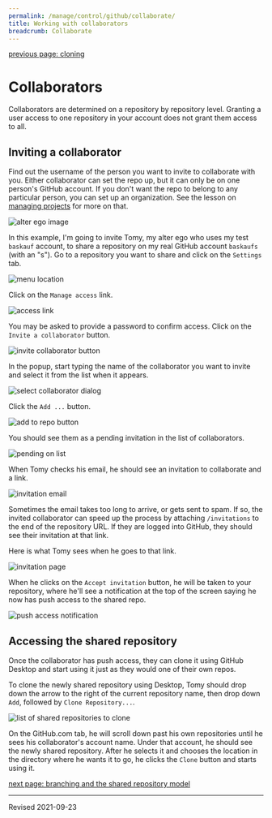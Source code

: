```yaml
---
permalink: /manage/control/github/collaborate/
title: Working with collaborators
breadcrumb: Collaborate
---
```


[previous page: cloning](../clone/)

# Collaborators

Collaborators are determined on a repository by repository level. Granting a user access to one repository in your account does not grant them access to all.

## Inviting a collaborator

Find out the username of the person you want to invite to collaborate with you. Either collaborator can set the repo up, but it can only be on one person's GitHub account. If you don't want the repo to belong to any particular person, you can set up an organization. See the lesson on [managing projects](../projects/) for more on that.

![alter ego image](../images-collaborate/alter_ego.png)

In this example, I'm going to invite Tomy, my alter ego who uses my test `baskauf` account, to share a repository on my real GitHub account `baskaufs` (with an "s"). Go to a repository you want to share and click on the `Settings` tab.

<img src="../images-collaborate/setting_menu.png" alt="menu location"/>

Click on the `Manage access` link.

<img src="../images-collaborate/access_link.png" alt="access link"/>

You may be asked to provide a password to confirm access.  Click on the `Invite a collaborator` button.

<img src="../images-collaborate/invite_button.png" alt="invite collaborator button"/>

In the popup, start typing the name of the collaborator you want to invite and select it from the list when it appears.

<img src="../images-collaborate/select_collaborator.png" alt="select collaborator dialog"/>

Click the `Add ...` button.

<img src="../images-collaborate/add_button.png" alt="add to repo button"/>

You should see them as a pending invitation in the list of collaborators.

<img src="../images-collaborate/pending.png" alt="pending on list"/>

When Tomy checks his email, he should see an invitation to collaborate and a link.

<img src="../images-collaborate/invite_email.png" alt="invitation email"/>

Sometimes the email takes too long to arrive, or gets sent to spam. If so, the invited collaborator can speed up the process by attaching `/invitations` to the end of the repository URL. If they are logged into GitHub, they should see their invitation at that link.

Here is what Tomy sees when he goes to that link. 

<img src="../images-collaborate/invitation_page.png" alt="invitation page"/>

When he clicks on the `Accept invitation` button, he will be taken to your repository, where he'll see a notification at the top of the screen saying he now has push access to the shared repo.

<img src="../images-collaborate/push_access.png" alt="push access notification"/>

## Accessing the shared repository

Once the collaborator has push access, they can clone it using GitHub Desktop and start using it just as they would one of their own repos.  

To clone the newly shared repository using Desktop, Tomy should drop down the arrow to the right of the current repository name, then drop down `Add`, followed by `Clone Repository...`.  

<img src="../images-collaborate/repos_to_clone.png" alt="list of shared repositories to clone"/>

On the GitHub.com tab, he will scroll down past his own repositories until he sees his collaborator's account name. Under that account, he should see the newly shared repository. After he selects it and chooses the location in the directory where he wants it to go, he clicks the `Clone` button and starts using it.

[next page: branching and the shared repository model](../branch/)

----
Revised 2021-09-23
